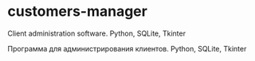 # customers-manager
Client administration software. Python, SQLite, Tkinter

Программа для администрирования клиентов. Python, SQLite, Tkinter

